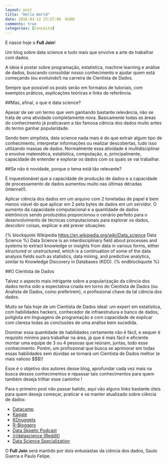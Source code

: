 ```yaml
---
layout: post
title: "Hello World"
date: 2016-03-12 23:27:00 -0300
comments: true
categories: [Conceito]
---
```


E nasce hoje o **Full Join**!

Um blog sobre data science e tudo mais que envolve a arte de trabalhar com dados.

A ideia é postar sobre programação, estatística, machine learning e análise de dados, buscando consolidar nosso conhecimento e ajudar quem está começando (ou evoluindo!) na carreira de Cientista de Dados.


<!-- More -->


Sempre que possível os posts serão em formatos de tutoriais, com exemplos práticos, explicações teóricas e links de referência. 


##Mas, afinal, o que é data science? 

Apesar de ser um termo que vem ganhando bastante relevância, não se trata de uma atividade completamente nova. Basicamente todas as áreas do conhecimento já praticavam a tão famosa ciência dos dados muito antes do termo ganhar popularidade. 


Sendo bem simplista, data science nada mais é do que extrair algum tipo de conhecimento, interpretar informações ou realizar descobertas, tudo isso utilizando massas de dados. Normalmente essa atividade é multidisciplinar e envolve matemática, estatística, computação, e, principalmente, capacidade de entender e explorar os dados com os quais se vai trabalhar. 


##Se não é novidade, porque o tema está tão relevante? 

É inquestionável que a capacidade de produção de dados e a capacidade de processamento de dados aumentou muito nas últimas décadas (internet!). 


Aplicar ciência dos dados em um arquivo com 2 toneladas de papel é bem menos viável do que aplicar em 2 peta bytes de dados em um servidor. O aumento da capacidade computacional e a quantidade de dados eletrônicos sendo produzidos proporcionou o cenário perfeito para o desenvolvimento de técnicas computacionais para explorar os dados, descobrir coisas, explicar e até prever situações.


{% blockquote Wikipedia https://en.wikipedia.org/wiki/Data_science Data Science %}
Data Science is an interdisciplinary field about processes and systems to extract knowledge or insights from data in various forms, either structured or unstructured, which is a continuation of some of the data analysis fields such as statistics, data mining, and predictive analytics, similar to Knowledge Discovery in Databases (KDD).
{% endblockquote %}


##O Cientista de Dados

Talvez o aspecto mais intrigante sobre a popularização da ciência dos dados tenha sido a expectativa criada em torno do Cientista de Dados (ou Analista de Dados, como preferirem), o profissional chave da tal ciência dos dados. 


Muito se fala hoje de um Cientista de Dados ideal: um expert em estatística, com habilidades hackers, conhecedor de infraestrutura e banco de dados, poliglota em linguagens de programação e com capacidade de explicar com clareza todas as conclusões de uma análise bem sucedida. 


Dominar essa quantidade de habilidades certamente não é fácil, e sequer é requisito mínimo para trabalhar na área, já que é mais fácil e eficiente montar uma equipe de 3 ou 4 pessoas que reúnam, juntas, todo esse conhecimento. Porém, um profissional que busca se aprimorar em todas essas habilidades sem dúvidas se tornará um Cientista de Dados melhor (e mais valioso $$$)! 


Esse é o objetivo dos autores desse blog, aprofundar cada vez mais na busca desses conhecimentos e repassar tais conhecimentos para quem também deseja trilhar esse caminho !


Para o primeiro post não passar batido, aqui vão alguns links bastante úteis para quem deseja começar, praticar e se manter atualizado sobre ciência de dados:


* [Datacamp](https://www.datacamp.com/)
* [Kaggle](https://www.kaggle.com)
* [KDnuggets](http://www.kdnuggets.com/)
* [R-Bloggers](http://www.r-bloggers.com/)
* [Data Skpetic Podcast](http://pca.st/dataskeptic)
* [/r/datascience (Reddit)](https://www.reddit.com/r/datascience/)
* [Data Science Specialization](https://www.coursera.org/specializations/jhu-data-science)


O **Full Join** será mantido por dois entusiastas da ciência dos dados, Saulo Guerra e Paulo Felipe.
